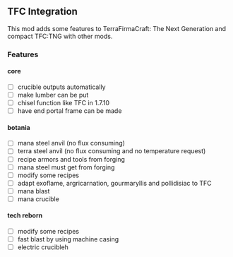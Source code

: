 ## TFC Integration

This mod adds some features to TerraFirmaCraft: The Next Generation and compact TFC:TNG with other mods.

### Features

#### core

- [ ] crucible outputs automatically
- [ ] make lumber can be put
- [ ] chisel function like TFC in 1.7.10 
- [ ] have end portal frame can be made

#### botania

- [ ] mana steel anvil (no flux consuming)
- [ ] terra steel anvil (no flux consuming and no temperature request)
- [ ] recipe armors and tools from forging
- [ ] mana steel must get from forging
- [ ] modify some recipes
- [ ] adapt exoflame, argricarnation, gourmaryllis and pollidisiac to TFC
- [ ] mana blast
- [ ] mana crucible

#### tech reborn

- [ ] modify some recipes
- [ ] fast blast by using machine casing
- [ ] electric crucibleh

